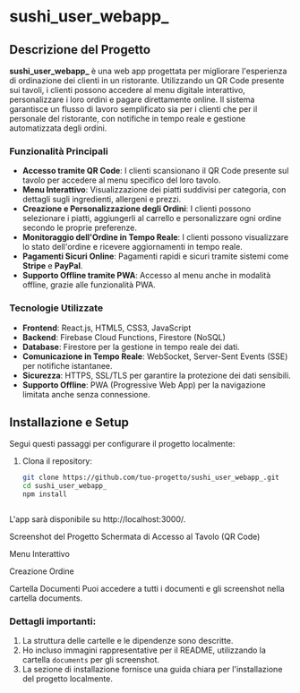 # sushi_user_webapp_

## Descrizione del Progetto

**sushi_user_webapp_** è una web app progettata per migliorare l'esperienza di ordinazione dei clienti in un ristorante. Utilizzando un QR Code presente sui tavoli, i clienti possono accedere al menu digitale interattivo, personalizzare i loro ordini e pagare direttamente online. Il sistema garantisce un flusso di lavoro semplificato sia per i clienti che per il personale del ristorante, con notifiche in tempo reale e gestione automatizzata degli ordini.

### Funzionalità Principali

- **Accesso tramite QR Code**: I clienti scansionano il QR Code presente sul tavolo per accedere al menu specifico del loro tavolo.
- **Menu Interattivo**: Visualizzazione dei piatti suddivisi per categoria, con dettagli sugli ingredienti, allergeni e prezzi.
- **Creazione e Personalizzazione degli Ordini**: I clienti possono selezionare i piatti, aggiungerli al carrello e personalizzare ogni ordine secondo le proprie preferenze.
- **Monitoraggio dell'Ordine in Tempo Reale**: I clienti possono visualizzare lo stato dell'ordine e ricevere aggiornamenti in tempo reale.
- **Pagamenti Sicuri Online**: Pagamenti rapidi e sicuri tramite sistemi come **Stripe** e **PayPal**.
- **Supporto Offline tramite PWA**: Accesso al menu anche in modalità offline, grazie alle funzionalità PWA.

### Tecnologie Utilizzate

- **Frontend**: React.js, HTML5, CSS3, JavaScript
- **Backend**: Firebase Cloud Functions, Firestore (NoSQL)
- **Database**: Firestore per la gestione in tempo reale dei dati.
- **Comunicazione in Tempo Reale**: WebSocket, Server-Sent Events (SSE) per notifiche istantanee.
- **Sicurezza**: HTTPS, SSL/TLS per garantire la protezione dei dati sensibili.
- **Supporto Offline**: PWA (Progressive Web App) per la navigazione limitata anche senza connessione.

## Installazione e Setup

Segui questi passaggi per configurare il progetto localmente:

1. Clona il repository:
   ```bash
   git clone https://github.com/tuo-progetto/sushi_user_webapp_.git
   cd sushi_user_webapp_
   npm install



L'app sarà disponibile su http://localhost:3000/.

Screenshot del Progetto
Schermata di Accesso al Tavolo (QR Code)

Menu Interattivo

Creazione Ordine

Cartella Documenti
Puoi accedere a tutti i documenti e gli screenshot nella cartella documents.


### Dettagli importanti:
1. La struttura delle cartelle e le dipendenze sono descritte.
2. Ho incluso immagini rappresentative per il README, utilizzando la cartella `documents` per gli screenshot.
3. La sezione di installazione fornisce una guida chiara per l'installazione del progetto localmente.
